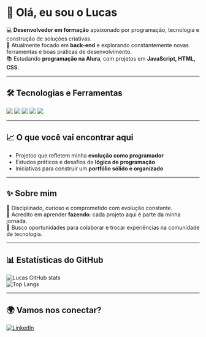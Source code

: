 # 👋 Olá, eu sou o Lucas 

💻 **Desenvolvedor em formação** apaixonado por programação, tecnologia e construção de soluções criativas.  
🚀 Atualmente focado em **back-end** e explorando constantemente novas ferramentas e boas práticas de desenvolvimento.  
📚 Estudando **programação na Alura**, com projetos em **JavaScript, HTML, CSS**. 

---

## 🛠️ Tecnologias e Ferramentas  
<p>
  <img src="https://img.shields.io/badge/JavaScript-000?style=for-the-badge&logo=javascript" />
  <img src="https://img.shields.io/badge/HTML5-000?style=for-the-badge&logo=html5" />
  <img src="https://img.shields.io/badge/CSS3-000?style=for-the-badge&logo=css3&logoColor=264CE4" />
  <img src="https://img.shields.io/badge/Git-000?style=for-the-badge&logo=git" />
  <img src="https://img.shields.io/badge/GitHub-000?style=for-the-badge&logo=github" />
</p>

---

## 📈 O que você vai encontrar aqui  
- Projetos que refletem minha **evolução como programador**  
- Estudos práticos e desafios de **lógica de programação**  
- Iniciativas para construir um **portfólio sólido e organizado**  

---

## ✨ Sobre mim  
🔹 Disciplinado, curioso e comprometido com evolução constante.  
🔹 Acredito em aprender **fazendo**: cada projeto aqui é parte da minha jornada.  
🔹 Busco oportunidades para colaborar e trocar experiências na comunidade de tecnologia.  

---

## 📊 Estatísticas do GitHub  
![Lucas GitHub stats](https://github-readme-stats.vercel.app/api?username=Lucaslonguser&show_icons=true&theme=github_dark)  
![Top Langs](https://github-readme-stats.vercel.app/api/top-langs/?username=Lucaslonguser&layout=compact&theme=github_dark)  

---

## 🌍 Vamos nos conectar?  
[![LinkedIn](https://img.shields.io/badge/LinkedIn-000?style=for-the-badge&logo=linkedin&logoColor=0A66C2)](https://www.linkedin.com/in/Lucaslonguser/)  
